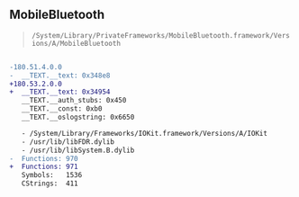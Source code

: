 ## MobileBluetooth

> `/System/Library/PrivateFrameworks/MobileBluetooth.framework/Versions/A/MobileBluetooth`

```diff

-180.51.4.0.0
-  __TEXT.__text: 0x348e8
+180.53.2.0.0
+  __TEXT.__text: 0x34954
   __TEXT.__auth_stubs: 0x450
   __TEXT.__const: 0xb0
   __TEXT.__oslogstring: 0x6650

   - /System/Library/Frameworks/IOKit.framework/Versions/A/IOKit
   - /usr/lib/libFDR.dylib
   - /usr/lib/libSystem.B.dylib
-  Functions: 970
+  Functions: 971
   Symbols:   1536
   CStrings:  411
 

```
